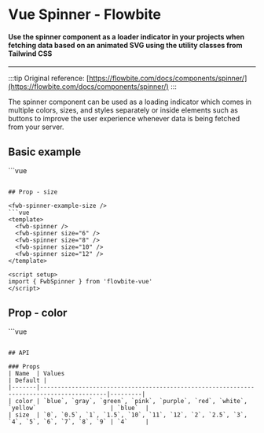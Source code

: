 <script setup>
import FwbSpinnerExample from './spinner/examples/FwbSpinnerExample.vue'
import FwbSpinnerExampleColor from './spinner/examples/FwbSpinnerExampleColor.vue'
import FwbSpinnerExampleSize from './spinner/examples/FwbSpinnerExampleSize.vue'
</script>

# Vue Spinner - Flowbite

#### Use the spinner component as a loader indicator in your projects when fetching data based on an animated SVG using the utility classes from Tailwind CSS

---

:::tip
Original reference: [https://flowbite.com/docs/components/spinner/](https://flowbite.com/docs/components/spinner/)
:::

The spinner component can be used as a loading indicator which comes in multiple colors, sizes, and styles separately or inside elements such as buttons to improve the user experience whenever data is being fetched from your server.

## Basic example

<fwb-spinner-example />
```vue
<template>
  <fwb-spinner />
</template>

<script setup>
import { FwbSpinner } from 'flowbite-vue'
</script>
```

## Prop - size

<fwb-spinner-example-size />
```vue
<template>
  <fwb-spinner />
  <fwb-spinner size="6" />
  <fwb-spinner size="8" />
  <fwb-spinner size="10" />
  <fwb-spinner size="12" />
</template>

<script setup>
import { FwbSpinner } from 'flowbite-vue'
</script>
```

## Prop - color

<fwb-spinner-example-color />
```vue
<template>
  <fwb-spinner color="blue" />
  <fwb-spinner color="gray" />
  <fwb-spinner color="green" />
  <fwb-spinner color="pink" />
  <fwb-spinner color="purple" />
  <fwb-spinner color="red" />
  <fwb-spinner color="white" />
  <fwb-spinner color="yellow" />
</template>

<script setup>
import { FwbSpinner } from 'flowbite-vue'
</script>
```

## API

### Props
| Name  | Values                                                                                  | Default |
|-------|-----------------------------------------------------------------------------------------|---------|
| color | `blue`, `gray`, `green`, `pink`, `purple`, `red`, `white`, `yellow`                     | `blue`  |
| size  | `0`, `0.5`, `1`, `1.5`, `10`, `11`, `12`, `2`, `2.5`, `3`, `4`, `5`, `6`, `7`, `8`, `9` | `4`     |
